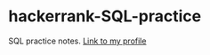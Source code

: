 # hackerrank-SQL-practice 
SQL practice notes.
[Link to my profile](https://www.hackerrank.com/243208000wl?hr_r=1)
